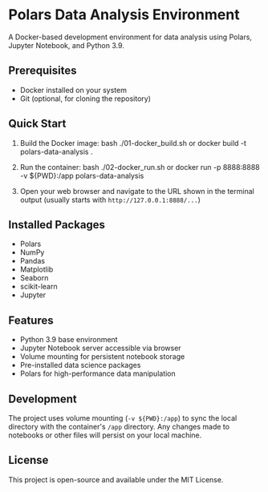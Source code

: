 # Polars Data Analysis Environment

A Docker-based development environment for data analysis using Polars, Jupyter Notebook, and Python 3.9.

## Prerequisites

- Docker installed on your system
- Git (optional, for cloning the repository)

## Quick Start

1. Build the Docker image:
bash
./01-docker_build.sh
or
docker build -t polars-data-analysis .


2. Run the container:
bash
./02-docker_run.sh
or
docker run -p 8888:8888 -v ${PWD}:/app polars-data-analysis


3. Open your web browser and navigate to the URL shown in the terminal output (usually starts with `http://127.0.0.1:8888/...`)

## Installed Packages

- Polars
- NumPy
- Pandas
- Matplotlib
- Seaborn
- scikit-learn
- Jupyter

## Features

- Python 3.9 base environment
- Jupyter Notebook server accessible via browser
- Volume mounting for persistent notebook storage
- Pre-installed data science packages
- Polars for high-performance data manipulation

## Development

The project uses volume mounting (`-v ${PWD}:/app`) to sync the local directory with the container's `/app` directory. Any changes made to notebooks or other files will persist on your local machine.

## License

This project is open-source and available under the MIT License.
